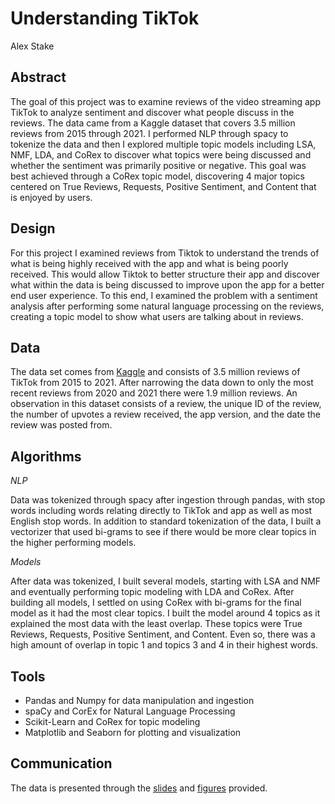 # Understanding TikTok

Alex Stake

## Abstract

The goal of this project was to examine reviews of the video streaming app TikTok to analyze sentiment and discover what people discuss in the reviews. 
The data came from a Kaggle dataset that covers 3.5 million reviews from 2015 through 2021. I performed NLP through spacy to tokenize the data and then I explored multiple topic models including LSA, NMF, LDA, and CoRex to discover what topics were being discussed and whether the sentiment was primarily positive or negative. 
This goal was best achieved through a CoRex topic model, discovering 4 major topics centered on True Reviews, Requests, Positive Sentiment, and Content that is enjoyed by users.

## Design

For this project I examined reviews from Tiktok to understand the trends of what is being highly received with the app and what is being poorly received. This would allow Tiktok to better structure their app and discover what within the data is being discussed to improve upon the app for a better end user experience. To this end, I examined the problem with a sentiment analysis after performing some natural language processing on the reviews, creating a topic model to show what users are talking about in reviews.

## Data

The data set comes from [Kaggle](https://www.kaggle.com/shivamb/35-million-tiktok-mobile-app-reviews) and consists of 3.5 million reviews of TikTok from 2015 to 2021.
After narrowing the data down to only the most recent reviews from 2020 and 2021 there were 1.9 million reviews. An observation in this dataset consists of a review, the unique ID of the review, the number of upvotes a review received, the app version, and the date the review was posted from. 

## Algorithms
*NLP*

Data was tokenized through spacy after ingestion through pandas, with stop words including words relating directly to TikTok and app as well as most English stop words.
In addition to standard tokenization of the data, I built a vectorizer that used bi-grams to see if there would be more clear topics in the higher performing models.

*Models*

After data was tokenized, I built several models, starting with LSA and NMF and eventually performing topic modeling with LDA and CoRex. After building all models, I settled on using CoRex with bi-grams for the final model as it had the most clear topics. 
I built the model around 4 topics as it explained the most data with the least overlap. These topics were True Reviews, Requests, Positive Sentiment, and Content. Even so, there was a high amount of overlap in topic 1 and topics 3 and 4 in their highest words.

## Tools
- Pandas and Numpy for data manipulation and ingestion
- spaCy and CorEx for Natural Language Processing
- Scikit-Learn and CoRex for topic modeling
- Matplotlib and Seaborn for plotting and visualization

## Communication

The data is presented through the [slides](https://github.com/ajstake/Unsupervised_Tik_Tok/blob/main/Tiktok_Unsupervised_Presentation.pdf) and [figures](https://github.com/ajstake/Unsupervised_Tik_Tok/tree/main/figures) provided.
